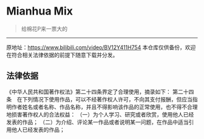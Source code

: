 # Mianhua Mix
> 给棉花P来一票大的  
----
原地址：https://www.bilibili.com/video/BV12Y411H754
本仓库仅供备份，欢迎在符合相关法律依据的前提下随意下载并分发。
## 法律依据
《中华人民共和国著作权法》第二十四条界定了合理使用，摘录如下：
第二十四条　在下列情况下使用作品，可以不经著作权人许可，不向其支付报酬，但应当指明作者姓名或者名称、作品名称，并且不得影响该作品的正常使用，也不得不合理地损害著作权人的合法权益：
（一）为个人学习、研究或者欣赏，使用他人已经发表的作品；
（二）为介绍、评论某一作品或者说明某一问题，在作品中适当引用他人已经发表的作品；
